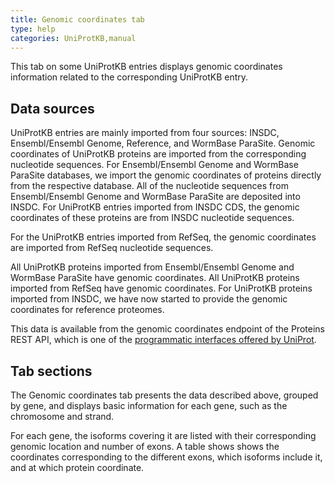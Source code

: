 ```yaml
---
title: Genomic coordinates tab
type: help
categories: UniProtKB,manual
---
```


This tab on some UniProtKB entries displays genomic coordinates information related to the corresponding UniProtKB entry.

## Data sources

UniProtKB entries are mainly imported from four sources: INSDC, Ensembl/Ensembl Genome, Reference, and WormBase ParaSite. Genomic coordinates of UniProtKB proteins are imported from the corresponding nucleotide sequences. For Ensembl/Ensembl Genome and WormBase ParaSite databases, we import the genomic coordinates of proteins directly from the respective database. All of the nucleotide sequences from Ensembl/Ensembl Genome and WormBase ParaSite are deposited into INSDC. For UniProtKB entries imported from INSDC CDS, the genomic coordinates of these proteins are from INSDC nucleotide sequences.

For the UniProtKB entries imported from RefSeq, the genomic coordinates are imported from RefSeq nucleotide sequences.

All UniProtKB proteins imported from Ensembl/Ensembl Genome and WormBase ParaSite have genomic coordinates. All UniProtKB proteins imported from RefSeq have genomic coordinates. For UniProtKB proteins imported from INSDC, we have now started to provide the genomic coordinates for reference proteomes.

This data is available from the genomic coordinates endpoint of the Proteins REST API, which is one of the [programmatic interfaces offered by UniProt](https://www.uniprot.org/help/programmatic_access).

## Tab sections

The Genomic coordinates tab presents the data described above, grouped by gene, and displays basic information for each gene, such as the chromosome and strand.

For each gene, the isoforms covering it are listed with their corresponding genomic location and number of exons. A table shows shows the coordinates corresponding to the different exons, which isoforms include it, and at which protein coordinate.
